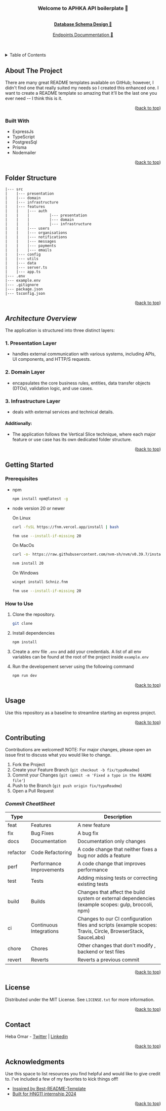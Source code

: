 
<br />
<div align="center">
<a name="readme-top"></a>
  <h3 align="center">Welcome to APHKA API boilerplate 👷</h3>

  <p align="center">
    <br />
    <a href="https://drawsql.app/teams/kennielarkson-team/diagrams/hng11-aphka"><strong>Database Schema Design 🔗</strong></a>
    <br />
    <br />
    <a href="https://openapi-server.vercel.app/docs">Endpoints Docummentation 🔗</a>
    
  </p>
</div>

<br />
<br />

<!-- TABLE OF CONTENTS -->
<details>
  <summary>Table of Contents</summary>
  <ol>
    <li>
      <a href="#about-the-project">About The Project</a>
      <ul>
        <li><a href="#built-with">Built With</a></li>
      </ul>
    </li>
     <li><a href="#architecture-overview">Architecture Overview</a></li>
    <li><a href="#folder-structure">Folder Structure</a></li>
    <li>
      <a href="#getting-started">Getting Started</a>
      <ul>
        <li><a href="#prerequisites">Prerequisites</a></li>
        <li><a href="#installation">Installation</a></li>
      </ul>
    </li>
    <li><a href="#usage">Usage</a></li>
    <li><a href="#contributing">Contributing</a></li>
    <li><a href="#license">License</a></li>
    <li><a href="#contact">Contact</a></li>
    <li><a href="#acknowledgments">Acknowledgments</a></li>
  </ol>
</details>



<!-- ABOUT THE PROJECT -->
## About The Project

There are many great README templates available on GitHub; however, I didn't find one that really suited my needs so I created this enhanced one. I want to create a README template so amazing that it'll be the last one you ever need -- I think this is it.


<p align="right">(<a href="#readme-top">back to top</a>)</p>



### Built With


* ExpressJs
* TypeScript
* PostgresSql
* Prisma
* Nodemailer

<p align="right">(<a href="#readme-top">back to top</a>)</p>


## Folder Structure 

```
|--- src
|    |--- presentation
|    |--- domain
|    |--- infrastructure
|    |--- features
|    |    |--- auth
|    |    |         |--- presentation
|    |    |         |--- domain
|    |    |         |--- infrastructure
|    |    |--- users
|    |    |--- organisations
|    |    |--- notifications
|    |    |--- messages
|    |    |--- payments
|    |    |--- emails
|    |--- config
|    |--- utils
|    |--- data
|    |--- server.ts
|    |--- app.ts
|--- .env
|--- example.env
|--- .gitignore
|--- package.json
|--- tsconfig.json
```
<p align="right">(<a href="#readme-top">back to top</a>)</p>


## _Architecture Overview_

The application is structured into three distinct layers:

### 1. Presentation Layer
  - handles external communication with various systems, including APIs, UI components, and HTTP/S requests.

### 2. Domain Layer
 -  encapsulates the core business rules, entities, data transfer objects (DTOs), validation logic, and use cases.

### 3. Infrastructure Layer

 - deals with external services and technical details.

#### Additionally:

 - The application follows the Vertical Slice technique, where each major feature or use case has its own dedicated folder structure.

<p align="right">(<a href="#readme-top">back to top</a>)</p>



<!-- GETTING STARTED -->
## Getting Started

### Prerequisites

* npm
  ```sh
  npm install npm@latest -g
  ```

* node version 20 or newer
  
  On Linux
  ```sh
  curl -fsSL https://fnm.vercel.app/install | bash 
  ```
  
  ```sh
  fnm use --install-if-missing 20
  ```
  
  On MacOs
  ```sh
  curl -o- https://raw.githubusercontent.com/nvm-sh/nvm/v0.39.7/install.sh | bash 
  ```
  
  ```sh
  nvm install 20 
  ```
  On Windows
   ```sh
  winget install Schniz.fnm
  ```
  
  ```sh
  fnm use --install-if-missing 20
  ```

### How to Use

1. Clone the repository.
   ```sh
   git clone
   ```
2. Install dependencies
   ```sh
   npm install
   ```
3. Create a .env file `.env` and add your credentials. A list of all env variables
   can be found at the root of the project inside `example.env`

4. Run the developement server using the following command
   ```sh
   npm run dev
   ```

<p align="right">(<a href="#readme-top">back to top</a>)</p>



<!-- USAGE EXAMPLES -->
## Usage

Use this repository as a baseline to streamline starting an express project.


<p align="right">(<a href="#readme-top">back to top</a>)</p>



<!-- CONTRIBUTING -->
## Contributing

Contributions are welcomed! NOTE: For major changes, please open an issue first to discuss what you would like to change.

1. Fork the Project
2. Create your Feature Branch (`git checkout -b fix/typoReadme`)
3. Commit your Changes (`git commit -m 'Fixed a typo in the README file'`)
4. Push to the Branch (`git push origin fix/typoReadme`)
5. Open a Pull Request


<!-- COMMIT CHEATSHEET -->

### _Commit CheatSheet_

| Type     |                          | Description                                                                                                 |
| -------- | ------------------------ | ----------------------------------------------------------------------------------------------------------- |
| feat     | Features                 | A new feature                                                                                               |
| fix      | Bug Fixes                | A bug fix                                                                                                   |
| docs     | Documentation            | Documentation only changes                                                                                  |
| refactor | Code Refactoring         | A code change that neither fixes a bug nor adds a feature                                                   |
| perf     | Performance Improvements | A code change that improves performance                                                                     |
| test     | Tests                    | Adding missing tests or correcting existing tests                                                           |
| build    | Builds                   | Changes that affect the build system or external dependencies (example scopes: gulp, broccoli, npm)         |
| ci       | Continuous Integrations  | Changes to our CI configuration files and scripts (example scopes: Travis, Circle, BrowserStack, SauceLabs) |
| chore    | Chores                   | Other changes that don't modify , backend or test files                                                     |
| revert   | Reverts                  | Reverts a previous commit                                                                                   

<p align="right">(<a href="#readme-top">back to top</a>)</p>



<!-- LICENSE -->
## License

Distributed under the MIT License. See `LICENSE.txt` for more information.

<p align="right">(<a href="#readme-top">back to top</a>)</p>



<!-- CONTACT -->
## Contact

Heba Omar - [Twitter](https://twitter.com/jr_dev20) | [Linkedin](https://www.linkedin.com/in/heba-ismael-omar-645965252/) 

<p align="right">(<a href="#readme-top">back to top</a>)</p>



<!-- ACKNOWLEDGMENTS -->
## Acknowledgments

Use this space to list resources you find helpful and would like to give credit to. I've included a few of my favorites to kick things off!

* [Inspired by Best-README-Template](https://github.com/othneildrew/Best-README-Template)
* [Built for HNG11 internship 2024](https://hng.tech)

<p align="right">(<a href="#readme-top">back to top</a>)</p>




